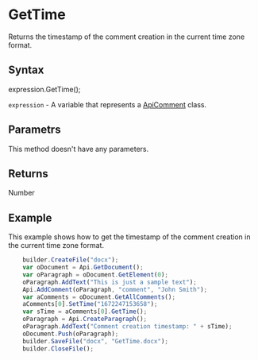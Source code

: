 # GetTime

Returns the timestamp of the comment creation in the current time zone format.

## Syntax

expression.GetTime();

`expression` - A variable that represents a [ApiComment](../ApiComment.md) class.

## Parametrs

This method doesn't have any parameters.

## Returns

Number

## Example

This example shows how to get the timestamp of the comment creation in the current time zone format.

```javascript
	builder.CreateFile("docx");
	var oDocument = Api.GetDocument();
	var oParagraph = oDocument.GetElement(0);
	oParagraph.AddText("This is just a sample text");
	Api.AddComment(oParagraph, "comment", "John Smith");
	var aComments = oDocument.GetAllComments();
	aComments[0].SetTime("1672247153658");
	var sTime = aComments[0].GetTime();
	oParagraph = Api.CreateParagraph();
	oParagraph.AddText("Comment creation timestamp: " + sTime);
	oDocument.Push(oParagraph);
	builder.SaveFile("docx", "GetTime.docx");
	builder.CloseFile();
```